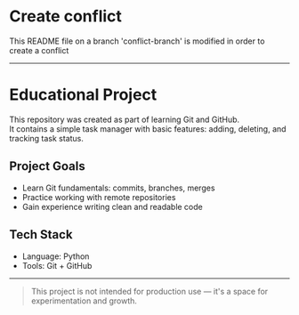 # Create conflict

This README file on a branch 'conflict-branch' is modified in order to create a conflict


---
# Educational Project

This repository was created as part of learning Git and GitHub.  
It contains a simple task manager with basic features: adding, deleting, and tracking task status.

## Project Goals

- Learn Git fundamentals: commits, branches, merges
- Practice working with remote repositories
- Gain experience writing clean and readable code

## Tech Stack

- Language: Python
- Tools: Git + GitHub

---

> This project is not intended for production use — it's a space for experimentation and growth.
